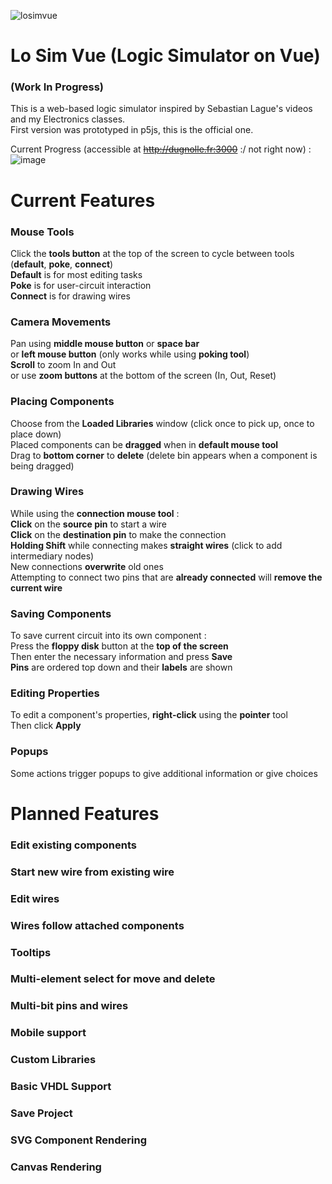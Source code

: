 ![losimvue](https://github.com/user-attachments/assets/800f7ec9-cd9a-476a-91c9-d065722bb456)
# Lo Sim Vue (Logic Simulator on Vue)
### (Work In Progress)

This is a web-based logic simulator inspired by Sebastian Lague's videos and my Electronics classes.\
First version was prototyped in p5js, this is the official one.

Current Progress (accessible at ~~http://dugnolle.fr:3000~~ :/ not right now) :
![image](https://github.com/user-attachments/assets/67d882d6-a655-4064-803b-1a0c814ba81a)


# Current Features

### Mouse Tools
Click the **tools button** at the top of the screen to cycle between tools (**default**, **poke**, **connect**)\
**Default** is for most editing tasks\
**Poke** is for user-circuit interaction\
**Connect** is for drawing wires

### Camera Movements
Pan using **middle mouse button** or **space bar**\
or **left mouse button** (only works while using **poking tool**)\
**Scroll** to zoom In and Out\
or use **zoom buttons** at the bottom of the screen (In, Out, Reset)

### Placing Components
Choose from the **Loaded Libraries** window (click once to pick up, once to place down)\
Placed components can be **dragged** when in **default mouse tool**\
Drag to **bottom corner** to **delete** (delete bin appears when a component is being dragged)

### Drawing Wires
While using the **connection mouse tool** :\
**Click** on the **source pin** to start a wire\
**Click** on the **destination pin** to make the connection\
**Holding Shift** while connecting makes **straight wires** (click to add intermediary nodes)\
New connections **overwrite** old ones\
Attempting to connect two pins that are **already connected** will **remove the current wire**

### Saving Components
To save current circuit into its own component :\
Press the **floppy disk** button at the **top of the screen**\
Then enter the necessary information and press **Save**\
**Pins** are ordered top down and their **labels** are shown

### Editing Properties
To edit a component's properties, **right-click** using the **pointer** tool\
Then click **Apply**

### Popups
Some actions trigger popups to give additional information or give choices

# Planned Features

### Edit existing components

### Start new wire from existing wire

### Edit wires

### Wires follow attached components

### Tooltips

### Multi-element select for move and delete

### Multi-bit pins and wires

### Mobile support

### Custom Libraries

### Basic VHDL Support

### Save Project

### SVG Component Rendering

### Canvas Rendering
